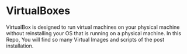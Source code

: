 # VirtualBoxes
VirtualBox is designed to run virtual machines on your physical machine without reinstalling your OS that is running on a physical machine. In this Repo, You will find so many Virtual Images and scripts of the post installation.
